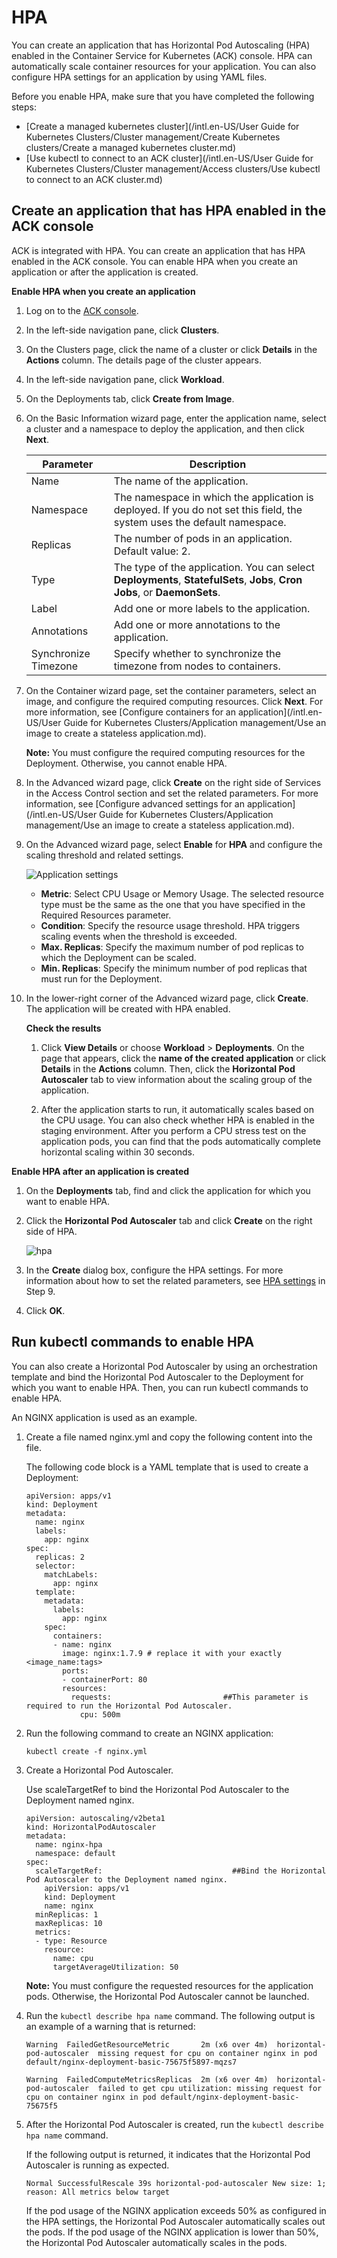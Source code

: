 # HPA

You can create an application that has Horizontal Pod Autoscaling \(HPA\) enabled in the Container Service for Kubernetes \(ACK\) console. HPA can automatically scale container resources for your application. You can also configure HPA settings for an application by using YAML files.

Before you enable HPA, make sure that you have completed the following steps:

-   [Create a managed kubernetes cluster](/intl.en-US/User Guide for Kubernetes Clusters/Cluster management/Create Kubernetes clusters/Create a managed kubernetes cluster.md)
-   [Use kubectl to connect to an ACK cluster](/intl.en-US/User Guide for Kubernetes Clusters/Cluster management/Access clusters/Use kubectl to connect to an ACK cluster.md)

## Create an application that has HPA enabled in the ACK console

ACK is integrated with HPA. You can create an application that has HPA enabled in the ACK console. You can enable HPA when you create an application or after the application is created.

**Enable HPA when you create an application**

1.  Log on to the [ACK console](https://cs.console.aliyun.com).

2.  In the left-side navigation pane, click **Clusters**.

3.  On the Clusters page, click the name of a cluster or click **Details** in the **Actions** column. The details page of the cluster appears.

4.  In the left-side navigation pane, click **Workload**.

5.  On the Deployments tab, click **Create from Image**.

6.  On the Basic Information wizard page, enter the application name, select a cluster and a namespace to deploy the application, and then click **Next**.

    |Parameter|Description|
    |---------|-----------|
    |Name|The name of the application.|
    |Namespace|The namespace in which the application is deployed. If you do not set this field, the system uses the default namespace.|
    |Replicas|The number of pods in an application. Default value: 2.|
    |Type|The type of the application. You can select **Deployments**, **StatefulSets**, **Jobs**, **Cron Jobs**, or **DaemonSets**.|
    |Label|Add one or more labels to the application.|
    |Annotations|Add one or more annotations to the application.|
    |Synchronize Timezone|Specify whether to synchronize the timezone from nodes to containers.|

7.  On the Container wizard page, set the container parameters, select an image, and configure the required computing resources. Click **Next**. For more information, see [Configure containers for an application](/intl.en-US/User Guide for Kubernetes Clusters/Application management/Use an image to create a stateless application.md).

    **Note:** You must configure the required computing resources for the Deployment. Otherwise, you cannot enable HPA.

8.  In the Advanced wizard page, click **Create** on the right side of Services in the Access Control section and set the related parameters. For more information, see [Configure advanced settings for an application](/intl.en-US/User Guide for Kubernetes Clusters/Application management/Use an image to create a stateless application.md).

9.  On the Advanced wizard page, select **Enable** for **HPA** and configure the scaling threshold and related settings.

    ![Application settings](https://static-aliyun-doc.oss-accelerate.aliyuncs.com/assets/img/en-US/4265359951/p10578.png)

    -   **Metric**: Select CPU Usage or Memory Usage. The selected resource type must be the same as the one that you have specified in the Required Resources parameter.
    -   **Condition**: Specify the resource usage threshold. HPA triggers scaling events when the threshold is exceeded.
    -   **Max. Replicas**: Specify the maximum number of pod replicas to which the Deployment can be scaled.
    -   **Min. Replicas**: Specify the minimum number of pod replicas that must run for the Deployment.
10. In the lower-right corner of the Advanced wizard page, click **Create**. The application will be created with HPA enabled.

    **Check the results**

    1.  Click **View Details** or choose **Workload** \> **Deployments**. On the page that appears, click the **name of the created application** or click **Details** in the **Actions** column. Then, click the **Horizontal Pod Autoscaler** tab to view information about the scaling group of the application.

    2.  After the application starts to run, it automatically scales based on the CPU usage. You can also check whether HPA is enabled in the staging environment. After you perform a CPU stress test on the application pods, you can find that the pods automatically complete horizontal scaling within 30 seconds.

**Enable HPA after an application is created**

1.  On the **Deployments** tab, find and click the application for which you want to enable HPA.

2.  Click the **Horizontal Pod Autoscaler** tab and click **Create** on the right side of HPA.

    ![hpa](https://static-aliyun-doc.oss-accelerate.aliyuncs.com/assets/img/en-US/8438767061/p180399.png)

3.  In the **Create** dialog box, configure the HPA settings. For more information about how to set the related parameters, see [HPA settings](#step_wto_syh_7s4) in Step 9.

4.  Click **OK**.


## Run kubectl commands to enable HPA

You can also create a Horizontal Pod Autoscaler by using an orchestration template and bind the Horizontal Pod Autoscaler to the Deployment for which you want to enable HPA. Then, you can run kubectl commands to enable HPA.

An NGINX application is used as an example.

1.  Create a file named nginx.yml and copy the following content into the file.

    The following code block is a YAML template that is used to create a Deployment:

    ```
    apiVersion: apps/v1 
    kind: Deployment
    metadata:
      name: nginx
      labels:
        app: nginx
    spec:
      replicas: 2
      selector:
        matchLabels:
          app: nginx  
      template:
        metadata:
          labels:
            app: nginx
        spec:
          containers:
          - name: nginx
            image: nginx:1.7.9 # replace it with your exactly <image_name:tags>
            ports:
            - containerPort: 80
            resources:
              requests:                         ##This parameter is required to run the Horizontal Pod Autoscaler.
                cpu: 500m
    ```

2.  Run the following command to create an NGINX application:

    ```
    kubectl create -f nginx.yml
    ```

3.  Create a Horizontal Pod Autoscaler.

    Use scaleTargetRef to bind the Horizontal Pod Autoscaler to the Deployment named nginx.

    ```
    apiVersion: autoscaling/v2beta1
    kind: HorizontalPodAutoscaler
    metadata:
      name: nginx-hpa
      namespace: default
    spec:
      scaleTargetRef:                             ##Bind the Horizontal Pod Autoscaler to the Deployment named nginx.
        apiVersion: apps/v1
        kind: Deployment
        name: nginx
      minReplicas: 1
      maxReplicas: 10
      metrics:
      - type: Resource
        resource:
          name: cpu
          targetAverageUtilization: 50
    ```

    **Note:** You must configure the requested resources for the application pods. Otherwise, the Horizontal Pod Autoscaler cannot be launched.

4.  Run the `kubectl describe hpa name` command. The following output is an example of a warning that is returned:

    ```
    Warning  FailedGetResourceMetric       2m (x6 over 4m)  horizontal-pod-autoscaler  missing request for cpu on container nginx in pod default/nginx-deployment-basic-75675f5897-mqzs7
    
    Warning  FailedComputeMetricsReplicas  2m (x6 over 4m)  horizontal-pod-autoscaler  failed to get cpu utilization: missing request for cpu on container nginx in pod default/nginx-deployment-basic-75675f5
    ```

5.  After the Horizontal Pod Autoscaler is created, run the `kubectl describe hpa name` command.

    If the following output is returned, it indicates that the Horizontal Pod Autoscaler is running as expected.

    ```
    Normal SuccessfulRescale 39s horizontal-pod-autoscaler New size: 1; reason: All metrics below target
    ```

    If the pod usage of the NGINX application exceeds 50% as configured in the HPA settings, the Horizontal Pod Autoscaler automatically scales out the pods. If the pod usage of the NGINX application is lower than 50%, the Horizontal Pod Autoscaler automatically scales in the pods.


